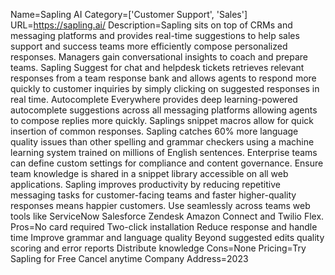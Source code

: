 Name=Sapling AI
Category=['Customer Support', 'Sales']
URL=https://sapling.ai/
Description=Sapling sits on top of CRMs and messaging platforms and provides real-time suggestions to help sales support and success teams more efficiently compose personalized responses. Managers gain conversational insights to coach and prepare teams. Sapling Suggest for chat and helpdesk tickets retrieves relevant responses from a team response bank and allows agents to respond more quickly to customer inquiries by simply clicking on suggested responses in real time. Autocomplete Everywhere provides deep learning-powered autocomplete suggestions across all messaging platforms allowing agents to compose replies more quickly. Saplings snippet macros allow for quick insertion of common responses. Sapling catches 60% more language quality issues than other spelling and grammar checkers using a machine learning system trained on millions of English sentences. Enterprise teams can define custom settings for compliance and content governance. Ensure team knowledge is shared in a snippet library accessible on all web applications. Sapling improves productivity by reducing repetitive messaging tasks for customer-facing teams and faster higher-quality responses means happier customers. Use seamlessly across teams web tools like ServiceNow Salesforce Zendesk Amazon Connect and Twilio Flex.
Pros=No card required Two-click installation Reduce response and handle time Improve grammar and language quality Beyond suggested edits quality scoring and error reports Distribute knowledge
Cons=None
Pricing=Try Sapling for Free Cancel anytime
Company Address=2023
